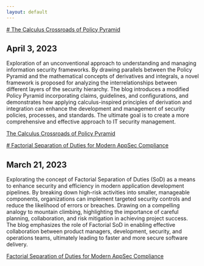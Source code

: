 ```yaml
---
layout: default
---
```


[# The Calculus Crossroads of Policy Pyramid](./2023-04-03-calculus-crossroads-of-policy-pyramid)

## April 3, 2023

Exploration of an unconventional approach to understanding and managing information security frameworks. By drawing parallels between the Policy Pyramid and the mathematical concepts of derivatives and integrals, a novel framework is proposed for analyzing the interrelationships between different layers of the security hierarchy. The blog introduces a modified Policy Pyramid incorporating claims, guidelines, and configurations, and demonstrates how applying calculus-inspired principles of derivation and integration can enhance the development and management of security policies, processes, and standards. The ultimate goal is to create a more comprehensive and effective approach to IT security management.

[The Calculus Crossroads of Policy Pyramid](./2023-03-21-calculus-crossroads-policy-pyramid.md)

[# Factorial Separation of Duties for Modern AppSec Compliance](./2023-03-21-factorial-separation-appsec-compliance.md)

## March 21, 2023

Explorating the concept of Factorial Separation of Duties (SoD) as a means to enhance security and efficiency in modern application development pipelines. By breaking down high-risk activities into smaller, manageable components, organizations can implement targeted security controls and reduce the likelihood of errors or breaches. Drawing on a compelling analogy to mountain climbing, highlighting the importance of careful planning, collaboration, and risk mitigation in achieving project success. The blog emphasizes the role of Factorial SoD in enabling effective collaboration between product managers, development, security, and operations teams, ultimately leading to faster and more secure software delivery.

[Factorial Separation of Duties for Modern AppSec Compliance](./2023-03-21-factorial-separation-appsec-compliance.md)

